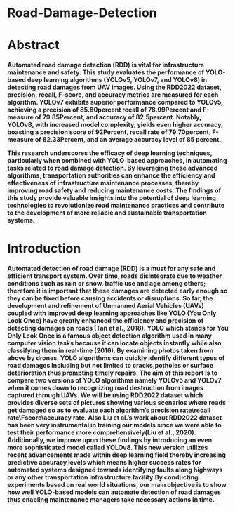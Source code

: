 # Road-Damage-Detection
# Abstract
<H4>Automated road damage detection (RDD) is vital for infrastructure maintenance and safety. This study evaluates the performance of YOLO-based deep learning algorithms (YOLOv5, YOLOv7, and YOLOv8) in detecting road damages from UAV images. Using the RDD2022 dataset, precision, recall, F-score, and accuracy metrics are measured for each algorithm. YOLOv7 exhibits superior performance compared to YOLOv5, achieving a precision of 85.80percent
recall of 78.99Percent and  F-measure of 79.85Percent, and accuracy of 82.5percent. Notably, YOLOv8, with increased model complexity, yields even higher accuracy, boasting a precision score of 92Percent, recall rate of 79.70percent, F-measure of 82.33Percent, and an average accuracy level of 85 percent.

This research underscores the efficacy of deep learning techniques, particularly when combined with YOLO-based approaches, in automating tasks related to road damage detection. By leveraging these advanced algorithms, transportation authorities can enhance the efficiency and effectiveness of infrastructure maintenance processes, thereby improving road safety and reducing maintenance costs. The findings of this study provide valuable insights into the potential of deep learning technologies to revolutionize road maintenance practices and contribute to the development of more reliable and sustainable transportation systems.</H4>

# Introduction 
<H4>Automated detection of road damage (RDD) is a must for any safe and efficient transport system. Over time, roads disintegrate due to weather conditions such as rain or snow, traffic use and age among others; therefore it is important that these damages are detected early enough so they can be fixed before causing accidents or disruptions. So far, the development and refinement of Unmanned Aerial Vehicles (UAVs) coupled with improved deep learning approaches like YOLO (You Only Look Once) have greatly enhanced the efficiency and precision of detecting damages on roads (Tan et al., 2018). 
YOLO which stands for You Only Look Once is a famous object detection algorithm used in many computer vision tasks because it can locate objects instantly while also classifying them in real-time (2016). By examining photos taken from above by drones, YOLO algorithms can quickly identify different types of road damages including but not limited to cracks,potholes or surface deterioration thus prompting timely repairs. The aim of this report is to compare two versions of YOLO algorithms namely YOLOv5 and YOLOv7 when it comes down to recognizing road destruction from images captured through UAVs. We will be using RDD2022 dataset which provides diverse sets of pictures showing various scenarios where roads get damaged so as to evaluate each algorithm’s precision rate\recall rate\Fscore\accuracy rate. Also Liu et al.’s work about RDD2022 dataset has been very instrumental in training our models since we were able to test their performance more comprehensively(Liu et al., 2020). Additionally, we improve upon these findings by introducing an even more sophisticated model called YOLOv8. This new version utilizes recent advancements made within deep learning field thereby increasing predictive accuracy levels which means higher success rates for automated systems designed towards identifying faults along highways or any other transportation infrastructure facility.By conducting experiments based on real world situations, our main objective is to show how well YOLO-based models can automate detection of road damages thus enabling maintenance managers take necessary actions in time.</H4>
